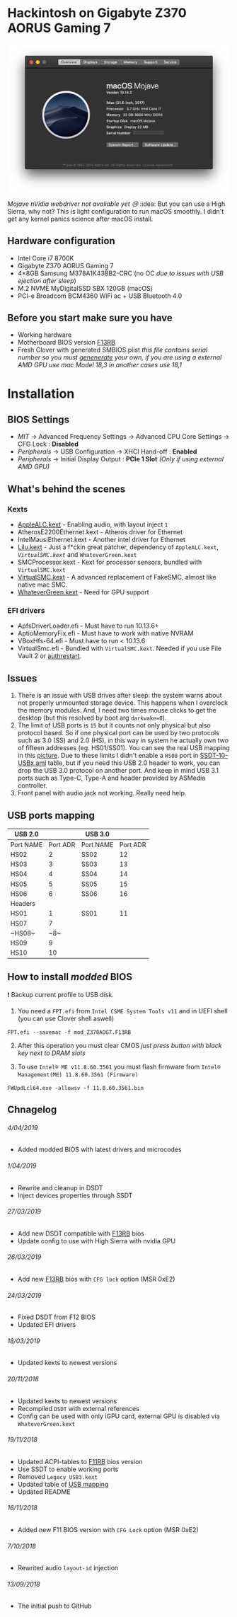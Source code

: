 # Hackintosh on Gigabyte Z370 AORUS Gaming 7

<p align="center">
  <img src="./misc/system.png" alt="System specs">
</p>

*Mojave nVidia webdriver not avaliable yet :cry:* :idea: But you can use a High Sierra, why not?
This is light configuration to run macOS smoothly. I didn't get any kernel panics science after macOS install.

## Hardware configuration

* Intel Core i7 8700K
* Gigabyte Z370 AORUS Gaming 7
* 4×8GB Samsung M378A1K43BB2-CRC (no OC *due to issues with USB ejection after sleep*)
* M.2 NVME MyDigitalSSD SBX 120GB (macOS)
* PCI-e Broadcom BCM4360 WiFi ac + USB Bluetooth 4.0

## Before you start make sure you have

* Working hardware
* Motherboard BIOS version [F13RB][104]
* Fresh Clover with generated SMBIOS.plist *this file contains serial number so you must [genenerate][1] your own, if you are using a external AMD GPU use mac Model 18,3 in another cases use 18,1*


# Installation

## BIOS Settings
* *MIT* → Advanced Frequency Settings → Advanced CPU Core Settings → CFG Lock : **Disabled**
* *Peripherals* → USB Configuration → XHCI Hand-off : **Enabled**
* *Peripherals* → Initial Display Output : **PCIe 1 Slot** *(Only if using external AMD GPU)*

## What's behind the scenes

### Kexts

* [AppleALC.kext][2] - Enabling audio, with layout inject `1`
* AtherosE2200Ethernet.kext - Atheros driver for Ethernet
* IntelMausiEthernet.kext - Another intel driver for Ethernet
* [Lilu.kext][3] - Just a f\*ckin great patcher, dependency of `AppleALC.kext`, *`VirtualSMC.kext`* and `WhateverGreen.kext`
* SMCProcessor.kext - Kext for processor sensors, bundled with `VirtualSMC.kext`
* [VirtualSMC.kext][4] - A advanced replacement of FakeSMC, almost like native mac SMC.
* [WhateverGreen.kext][5] - Need for GPU support

### EFI drivers

* ApfsDriverLoader.efi - Must have to run 10.13.6+
* AptioMemoryFix.efi - Must have to work with native NVRAM
* VBoxHfs-64.efi - Must have to run < 10.13.6
* VirtualSmc.efi - Bundled with `VirtualSMC.kext`. Needed if you use File Vault 2 or [authrestart][6].

## Issues

1. There is an issue with USB drives after sleep: the system warns about not properly unmounted storage device. This happens when I overclock the memory modules. And, I need two times mouse clicks to get the desktop (but this resolved by boot arg `darkwake=0`).
2. The limit of USB ports is `15` but it counts not only physical but also protocol based. So if one physical port can be used by two protocols such as 3.0 (SS) and 2.0 (HS), in this way in system he actually own two of fifteen addresses (eg. HS01/SS01). You can see the real USB mapping in this [picture][102]. Due to these limits I didn't enable a `HS08` port in [SSDT-10-USBx.aml](/OEM/Z370%20AORUS%20Gaming%207/ACPI/patched/SSDT-10-USBx.dsl) table, but if you need this USB 2.0 header to work, you can drop the USB 3.0 protocol on another port. And keep in mind USB 3.1 ports such as Type-C, Type-A and header provided by ASMedia controller.
3. Front panel with audio jack not working. Really need help.

## USB ports mapping

| USB 2.0   |          | USB 3.0   |          |
|-----------|----------|-----------|----------|
| Port NAME | Port ADR | Port NAME | Port ADR |
| HS02      | 2        | SS02      | 12       |
| HS03      | 3        | SS03      | 13       |
| HS04      | 4        | SS04      | 14       |
| HS05      | 5        | SS05      | 15       |
| HS06      | 6        | SS06      | 16       |
| Headers   |          |           |          |
| HS01      | 1        | SS01      | 11       |
| HS07      | 7        |           |          |
| ~HS08~    | ~8~      |           |          |
| HS09      | 9        |           |          |
| HS10      | 10       |           |          |

## How to install *modded* BIOS

:exclamation: Backup current profile to USB disk.
1. You need a `FPT.efi` from `Intel CSME System Tools v11` and in UEFI shell (you can use Clover shell aswell)
```
FPT.efi --savemac -f mod_Z370AOG7.F13RB
```
2. After this operation you must clear CMOS *just press button with black key next to DRAM slots*

3. To use `Intel® ME v11.8.60.3561` you must flash firmware from `Intel® Management(ME) 11.8.60.3561 (Firmware)`
```
FWUpdLcl64.exe -allowsv -f 11.8.60.3561.bin
```

## Chnagelog
###### 4/04/2019
* Added modded BIOS with latest drivers and microcodes
###### 1/04/2019
* Rewrite and cleanup in DSDT
* Inject devices properties through SSDT
###### 27/03/2019
* Add new DSDT compatible with [F13RB][104] bios
* Update config to use with High Sierra with nvidia GPU
###### 26/03/2019
* Add new [F13RB][104] bios with `CFG lock` option (MSR 0xE2)
###### 24/03/2019
* Fixed DSDT from F12 BIOS
* Updated EFI drivers
###### 18/03/2019
* Updated kexts to newest versions
###### 20/11/2018
* Updated kexts to newest versions
* Recompiled `DSDT` with external references
* Config can be used with only iGPU card, external GPU is disabled via `WhateverGreen.kext`
###### 19/11/2018
* Updated ACPI-tables to [F11RB][103] bios version
* Use SSDT to enable working ports
* Removed `Legacy_USB3.kext`
* Updated table of [USB mapping](#usb-ports-mapping)
* Updated README
###### 16/11/2018
* Added new F11 BIOS version with `CFG Lock` option (MSR 0xE2)
###### 7/10/2018
* Rewrited audio `layout-id` injection
###### 13/09/2018
* The initial push to GitHub

[1]: http://cloudclovereditor.altervista.org/cce/editor.php#smbios
[2]: https://github.com/acidanthera/AppleALC
[3]: https://github.com/acidanthera/Lilu
[4]: https://github.com/acidanthera/VirtualSMC
[5]: https://github.com/acidanthera/WhateverGreen
[6]: https://lifehacker.com/bypass-a-filevault-password-at-startup-by-rebooting-fro-1686770324

[101]: ./misc/system.png
[102]: ./misc/physical-usb-ports.png
[103]: ./misc/Z370AOG7_F11RB.zip
[104]: ./misc/Z370AOG7_F13RB.zip
